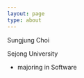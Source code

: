 ```yaml
---
layout: page
type: about
---
```


Sungjung Choi

Sejong University

- majoring in Software
